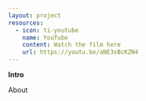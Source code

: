 ```yaml
---
layout: project
resources:
  - icon: ti-youtube
    name: YouTube
    content: Watch the film here
    url: https://youtu.be/aNE3sBcKZN4
---
```


**Intro**
    
About